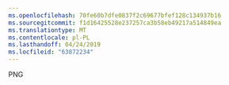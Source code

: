 ```yaml
---
ms.openlocfilehash: 70fe60b7dfe0837f2c69677bfef128c134937b16
ms.sourcegitcommit: f1d16425528e237257ca3b58eb49217a514849ea
ms.translationtype: MT
ms.contentlocale: pl-PL
ms.lasthandoff: 04/24/2019
ms.locfileid: "63872234"
---
```

PNG